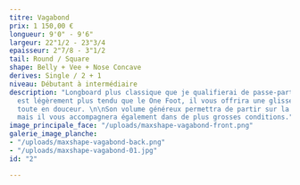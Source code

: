 ```yaml
---
titre: Vagabond
prix: 1 150,00 €
longueur: 9'0" - 9'6"
largeur: 22"1/2 - 23"3/4
epaisseur: 2"7/8 - 3"1/2
tail: Round / Square
shape: Belly + Vee + Nose Concave
derives: Single / 2 + 1
niveau: Débutant à intermédiaire
description: "Longboard plus classique que je qualifierai de passe-partout. Son rocker
  est légèrement plus tendu que le One Foot, il vous offrira une glisse très fluide,
  toute en douceur. \n\nSon volume généreux permettra de partir sur la moindre ondulation
  mais il vous accompagnera également dans de plus grosses conditions."
image_principale_face: "/uploads/maxshape-vagabond-front.png"
galerie_image_planche:
- "/uploads/maxshape-vagabond-back.png"
- "/uploads/maxshape-vagabond-01.jpg"
id: "2"

---
```

